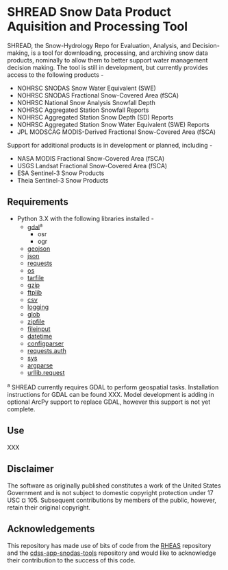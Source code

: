 # SHREAD Snow Data Product Aquisition and Processing Tool
SHREAD, the Snow-Hydrology Repo for Evaluation, Analysis, and Decision-making, is a tool for downloading, processing, and archiving snow data products, nominally to allow them to better support water management decision making. The tool is still in development, but currently provides access to the following products -
  * NOHRSC SNODAS Snow Water Equivalent (SWE)
  * NOHRSC SNODAS Fractional Snow-Covered Area (fSCA)
  * NOHRSC National Snow Analysis Snowfall Depth
  * NOHRSC Aggregated Station Snowfall Reports
  * NOHRSC Aggregated Station Snow Depth (SD) Reports
  * NOHRSC Aggregated Station Snow Water Equivalent (SWE) Reports
  * JPL MODSCAG MODIS-Derived Fractional Snow-Covered Area (fSCA)

Support for additional products is in development or planned, including -
  * NASA MODIS Fractional Snow-Covered Area (fSCA)
  * USGS Landsat Fractional Snow-Covered Area (fSCA)
  * ESA Sentinel-3 Snow Products
  * Theia Sentinel-3 Snow Products

## Requirements
* Python 3.X with the following libraries installed -
  * [gdal](https://pypi.org/project/GDAL/)<sup>a</sup>
    * osr
    * ogr
  * [geojson](https://pypi.python.org/pypi/geojson/)
  * [json](https://docs.python.org/3/library/json.html)
  * [requests](https://pypi.org/project/requests/)
  * [os](https://docs.python.org/3/library/os.html)
  * [tarfile](https://docs.python.org/3/library/tarfile.html)
  * [gzip](https://docs.python.org/3/library/gzip.html)
  * [ftplib](https://docs.python.org/3/library/ftplib.html)
  * [csv](https://docs.python.org/3/library/csv.html)
  * [logging](https://docs.python.org/2/library/logging.html)
  * [glob](https://docs.python.org/3/library/glob.html)
  * [zipfile](https://docs.python.org/3/library/zipfile.html)
  * [fileinput](https://docs.python.org/2/library/fileinput.html)
  * [datetime](https://docs.python.org/3/library/datetime.html)
  * [configparser](https://docs.python.org/2/library/configparser.html)
  * [requests.auth](https://requests.readthedocs.io/en/master/user/authentication/)
  * [sys](https://docs.python.org/3/library/sys.html)
  * [argparse](https://docs.python.org/3/library/argparse.html)
  * [urllib.request](https://docs.python.org/3/library/urllib.request.html)

<sup>a</sup> SHREAD currently requires GDAL to perform geospatial tasks. Installation instructions for GDAL can be found XXX. Model development is adding in optional ArcPy support to replace GDAL, however this support is not yet complete.

## Use
XXX

## Disclaimer
The software as originally published constitutes a work of the United States Government and is not subject to domestic copyright protection under 17 USC ¤ 105. Subsequent contributions by members of the public, however, retain their original copyright.

## Acknowledgements
This repository has made use of bits of code from the [RHEAS](https://github.com/nasa/RHEAS) repository and the [cdss-app-snodas-tools](https://github.com/OpenWaterFoundation/cdss-app-snodas-tools) repository and would like to acknowledge their contribution to the success of this code.
